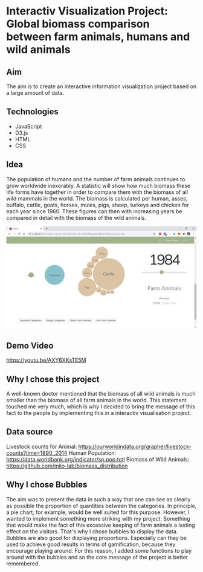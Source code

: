 # Interactiv Visualization Project: Global biomass comparison between farm animals, humans and wild animals

## Aim
The aim is to create an interactive information visualization project based on a large amount of data.

## Technologies
- JavaScript </br>
- D3.js </br>
- HTML </br>
- CSS </br>

## Idea
The population of humans and the number of farm animals continues to grow worldwide inexorably. 
A statistic will show how much biomass these life forms have together in order to compare them with the biomass of all wild mammals in the world. 
The biomass is calculated per human, asses, buffalo, cattle, goats, horses, mules, pigs, sheep, turkeys and chicken for each year since 1960. These figures can then with increasing years be compared in detail with the biomass of the wild animals. 

![Screenshot](Screenshot.jpg)

## Demo Video
https://youtu.be/AXY6XKsTE5M

## Why I chose this project
A well-known doctor mentioned that the biomass of all wild animals is much smaller than the biomass of all farm animals in the world. This statement touched me very much, which is why I decided to bring the message of this fact to the people by implementing this in a interactiv visualisation project.

## Data source
Livestock counts for Animal:
https://ourworldindata.org/grapher/livestock-counts?time=1890..2014
Human Population:
https://data.worldbank.org/indicator/sp.pop.totl
Biomass of Wild Animals:
https://github.com/milo-lab/biomass_distribution

## Why I chose Bubbles
The aim was to present the data in such a way that one can see as clearly as possible the proportion of quantities between the categories. In principle, a pie chart, for example, would be well suited for this purpose. However, I wanted to implement something more striking with my project. Something that would make the fact of this excessive keeping of farm animals a lasting effect on the visitors.
That's why I chose bubbles to display the data. Bubbles are also good for displaying proportions. Especially can they be used to achieve good results in terms of gamification, because they encourage playing around. For this reason, I added some functions to play around with the bubbles and so the core message of the project is better remembered.



